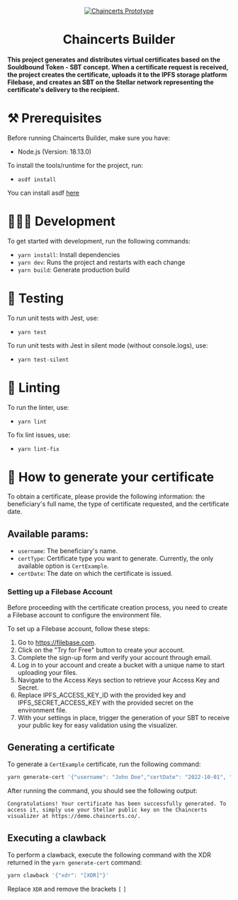 <p align="center">
  <a href="https://kommit.co">
    <img  src="https://user-images.githubusercontent.com/2568221/222775281-f9528c19-9eb5-48c3-85ac-ff5bede8cab7.png"  alt="Chaincerts Prototype" />
  </a>
</p>

<h1 align="center">
  Chaincerts Builder
</h1>

#### This project generates and distributes virtual certificates based on the Souldbound Token - SBT concept. When a certificate request is received, the project creates the certificate, uploads it to the IPFS storage platform Filebase, and creates an SBT on the Stellar network representing the certificate's delivery to the recipient.

# ⚒️ Prerequisites

Before running Chaincerts Builder, make sure you have:

- Node.js (Version: 18.13.0)

To install the tools/runtime for the project, run:

- `asdf install`

You can install asdf [here](https://asdf-vm.com/guide/getting-started.html)

# 🧑🏻‍💻 Development

To get started with development, run the following commands:

- `yarn install`: Install dependencies
- `yarn dev`: Runs the project and restarts with each change
- `yarn build`: Generate production build

# 🧪 Testing

To run unit tests with Jest, use:
- `yarn test`

To run unit tests with Jest in silent mode (without console.logs), use:
- `yarn test-silent`

# 🔦 Linting

To run the linter, use:

- `yarn lint`

To fix lint issues, use:

- `yarn lint-fix`

# 📜 How to generate your certificate

To obtain a certificate, please provide the following information: the beneficiary's full name,  the type of certificate requested, and the certificate date.

## Available params:

- `username`: The beneficiary's name.
- `certType`: Certificate type you want to generate. Currently, the only available option is `CertExample`.
- `certDate`: The date on which the certificate is issued.


### Setting up a Filebase Account
Before proceeding with the certificate creation process, you need to create a Filebase account to configure the environment file.

To set up a Filebase account, follow these steps:

1. Go to https://filebase.com.
2. Click on the "Try for Free" button to create your account.
3. Complete the sign-up form and verify your account through email.
4. Log in to your account and create a bucket with a unique name to start uploading your files.
5. Navigate to the Access Keys section to retrieve your Access Key and Secret.
6. Replace IPFS_ACCESS_KEY_ID with the provided key and IPFS_SECRET_ACCESS_KEY with the provided secret on the environment file.
7. With your settings in place, trigger the generation of your SBT to receive your public key for easy validation using the visualizer.

## Generating a certificate

To generate a `CertExample` certificate, run the following command:

```bash
yarn generate-cert '{"username": "John Doe","certDate": "2022-10-01", "certType": "CertExample"}'
```

After running the command, you should see the following output:

```
Congratulations! Your certificate has been successfully generated. To access it, simply use your Stellar public key on the Chaincerts visualizer at https://demo.chaincerts.co/.
```

## Executing a clawback

To perform a clawback, execute the following command with the XDR returned in the `yarn generate-cert` command:

```bash
yarn clawback '{"xdr": "[XDR]"}'
```

Replace `XDR` and remove the brackets `[` `]`
